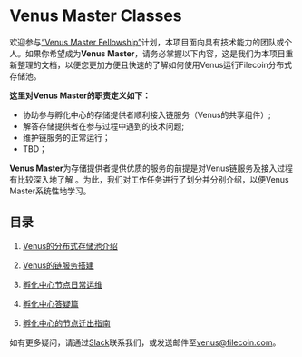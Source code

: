 # Venus Master Classes

欢迎参与[“Venus Master Fellowship”]()计划，本项目面向具有技术能力的团队或个人。如果你希望成为**Venus Master**，请务必掌握以下内容，这是我们为本项目重新整理的文档，以便您更加方便且快速的了解如何使用Venus运行Filecoin分布式存储池。

**这里对Venus Master的职责定义如下：**

- 协助参与孵化中心的存储提供者顺利接入链服务（Venus的共享组件）;
- 解答存储提供者在参与过程中遇到的技术问题;
- 维护链服务的正常运行；
- TBD；

**Venus Master**为存储提供者提供优质的服务的前提是对Venus链服务及接入过程有比较深入地了解 。为此，我们对工作任务进行了划分并分别介绍，以便Venus Master系统性地学习。

## 目录

1. [Venus的分布式存储池介绍](Intro_to_Venus.md)

2. [Venus的链服务搭建](Chain_service_construction.md)

3. [孵化中心节点日常运维](Daily_op_and_maintenance.md)

4. [孵化中心答疑篇](Q&A.md)

5. [孵化中心的节点迁出指南](Incubation_exit_guide.md)

如有更多疑问，请通过[Slack](https://filecoinproject.slack.com/archives/CEHHJNJS3)联系我们，或发送邮件至[venus@filecoin.com](venus@filecoin.com)。
